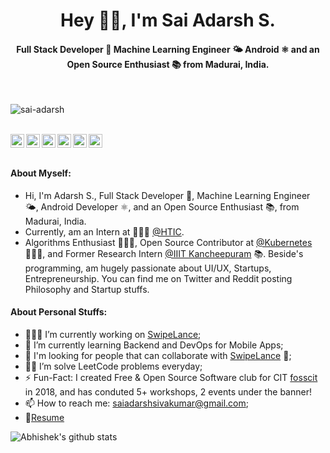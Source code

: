 <h1 align="center">Hey 👋🏽, I'm Sai Adarsh S.</h1>
<h4 align="center">Full Stack Developer 🚀 Machine Learning Engineer 🌤 Android ⚛ and an Open Source Enthusiast 📚 from Madurai, India.</h4>
<br />

<p align="left"> <img src="https://komarev.com/ghpvc/?username=sai-adarsh" alt="sai-adarsh" /> </p>

<br />

<a href="https://twitter.com/ad6rsh">
  <img align="left" alt="Sai Adarsh S | Twitter" width="22px" src="https://cdn.jsdelivr.net/npm/simple-icons@v3/icons/twitter.svg" />
</a>
<a href="https://www.linkedin.com/in/sai-adarsh/">
  <img align="left" alt="Sai Adarsh S's LinkedIn" width="22px" src="https://cdn.jsdelivr.net/npm/simple-icons@v3/icons/linkedin.svg" />
</a>
<a href="https://www.instagram.com/ad6rsh/">
  <img align="left" alt="Sai Adarsh S's Instagram" width="22px" src="https://cdn.jsdelivr.net/npm/simple-icons@v3/icons/instagram.svg" />
</a>
<a href="https://leetcode.com/sai-adarsh/">
  <img align="left" alt="Sai Adarsh S's Leetcode" width="22px" src="https://cdn.jsdelivr.net/npm/simple-icons@v3/icons/leetcode.svg" />
</a>
<a href="https://medium.com/@saiadarsh99">
  <img align="left" alt="Sai Adarsh S's Medium" width="22px" src="https://cdn.jsdelivr.net/npm/simple-icons@v3/icons/medium.svg" />
</a>
<a href="https://www.twitch.tv/saiadarsh99">
  <img align="left" alt="Sai Adarsh S's Discord" width="22px" src="https://cdn.jsdelivr.net/npm/simple-icons@v3/icons/twitch.svg" />
</a>

<br />
<br />

#### **About Myself:**
 - Hi, I'm Adarsh S., Full Stack Developer 🚀, Machine Learning Engineer 🌤, Android Developer ⚛, and an Open Source Enthusiast 📚, from Madurai, India. 
 - Currently, am an Intern at 🙍🏽‍♂️ [@HTIC](https://www.hticiitm.org/). 
 - Algorithms Enthusiast 👨🏽‍💻, Open Source Contributor at [@Kubernetes](http://github.com/kubernetes/kubernetes) 👨🏽‍💼, and Former Research Intern [@IIIT Kancheepuram](https://www.iiitdm.ac.in/) 📚. Beside's programming, am hugely passionate about UI/UX, Startups, Entrepreneurship. You can find me on Twitter and Reddit posting Philosophy and Startup stuffs.

  
#### **About Personal Stuffs:**
 
- 👨🏽‍💻 I’m currently working on [SwipeLance](https://github.com/Sai-Adarsh/swipelance);
- 🌱 I’m currently learning Backend and DevOps for Mobile Apps; 
- 👯 I'm looking for people that can collaborate with [SwipeLance](https://github.com/Sai-Adarsh/swipelance) 🤝;
- 👨‍💻 I’m solve LeetCode problems everyday;
- ⚡️ Fun-Fact: I created Free & Open Source Software club for CIT [fosscit](http://github.com/fosscit) in 2018, and has conduted 5+ workshops, 2 events under the banner!
- 📫 How to reach me: saiadarshsivakumar@gmail.com;
- 📝[Resume](https://www.linkedin.com/in/sai-adarsh/detail/overlay-view/urn:li:fsd_profileTreasuryMedia:(ACoAABkAgewBGw-bbE5c6-LvMK64sNXjHzgZ784,1581358539430)/)

![Abhishek's github stats](https://github-readme-stats.vercel.app/api?username=sai-adarsh&show_icons=true&hide_border=true@theme=tokyonight)


